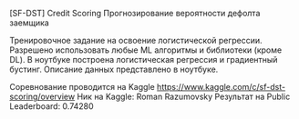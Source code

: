 [SF-DST] Credit Scoring
Прогнозирование вероятности дефолта заемщика

Тренировочное задание на освоение логистической регрессии. Разрешено использовать любые ML алгоритмы и библиотеки (кроме DL). В ноутбуке построена логистическая регрессия и градиентный бустинг.
Описание данных представлено в ноутбуке.

Соревнование проводится на Kaggle https://www.kaggle.com/c/sf-dst-scoring/overview
Ник на Kaggle: Roman Razumovsky
Результат на Public Leaderboard: 0.74280